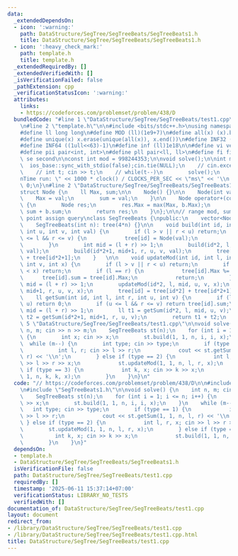 ```yaml
---
data:
  _extendedDependsOn:
  - icon: ':warning:'
    path: DataStructure/SegTree/SegTreeBeats/SegTreeBeats1.h
    title: DataStructure/SegTree/SegTreeBeats/SegTreeBeats1.h
  - icon: ':heavy_check_mark:'
    path: template.h
    title: template.h
  _extendedRequiredBy: []
  _extendedVerifiedWith: []
  _isVerificationFailed: false
  _pathExtension: cpp
  _verificationStatusIcon: ':warning:'
  attributes:
    links:
    - https://codeforces.com/problemset/problem/438/D
  bundledCode: "#line 1 \"DataStructure/SegTree/SegTreeBeats/test1.cpp\"\n// https://codeforces.com/problemset/problem/438/D\n\
    \n#line 2 \"template.h\"\n\n#include <bits/stdc++.h>\nusing namespace std;\n \n\
    #define ll long long\n#define MOD (ll)(1e9+7)\n#define all(x) (x).begin(),(x).end()\n\
    #define unique(x) x.erase(unique(all(x)), x.end())\n#define INF32 ((1ull<<31)-1)\n\
    #define INF64 ((1ull<<63)-1)\n#define inf (ll)1e18\n\n#define vi vector<int>\n\
    #define pii pair<int, int>\n#define pll pair<ll, ll>\n#define fi first\n#define\
    \ se second\n\nconst int mod = 998244353;\n\nvoid solve();\n\nint main(){\n  \
    \  ios_base::sync_with_stdio(false);cin.tie(NULL);\n    // cin.exceptions(cin.failbit);\n\
    \    // int t; cin >> t;\n    // while(t--)\n        solve();\n    cerr << \"\\\
    nTime run: \" << 1000 * clock() / CLOCKS_PER_SEC << \"ms\" << '\\n';\n    return\
    \ 0;\n}\n#line 2 \"DataStructure/SegTree/SegTreeBeats/SegTreeBeats1.h\"\n\n\n\
    struct Node {\n    ll Max, sum;\n\n    Node() {}\n\n    Node(int val) {\n    \
    \    Max = val;\n        sum = val;\n    }\n\n    Node operator+(const Node &b)\
    \ {\n        Node res;\n        res.Max = max(Max, b.Max);\n        res.sum =\
    \ sum + b.sum;\n        return res;\n    }\n};\n\n// range mod, sum query\n//\
    \ point assign query\nclass SegTreeBeats {\npublic:\n    vector<Node> tree;\n\n\
    \    SegTreeBeats(int n): tree(4*n) {}\n\n    void build(int id, int l, int r,\
    \ int u, int v, int val) {\n        if (l > v || r < u) return;\n        if (u\
    \ <= l && r <= v) {\n            tree[id] = Node(val);\n            return;\n\
    \        }\n        int mid = (l + r) >> 1;\n        build(id*2, l, mid, u, v,\
    \ val);\n        build(id*2+1, mid+1, r, u, v, val);\n        tree[id] = tree[id*2]\
    \ + tree[id*2+1];\n    }   \n\n    void updateMod(int id, int l, int r, int u,\
    \ int v, int x) {\n        if (l > v || r < u) return;\n        if (tree[id].Max\
    \ < x) return;\n        if (l == r) {\n            tree[id].Max %= x;\n      \
    \      tree[id].sum = tree[id].Max;\n            return;\n        }\n        int\
    \ mid = (l + r) >> 1;\n        updateMod(id*2, l, mid, u, v, x);\n        updateMod(id*2+1,\
    \ mid+1, r, u, v, x);\n        tree[id] = tree[id*2] + tree[id*2+1];\n    }\n\n\
    \    ll getSum(int id, int l, int r, int u, int v) {\n        if (l > v || r <\
    \ u) return 0;\n        if (u <= l && r <= v) return tree[id].sum;\n        int\
    \ mid = (l + r) >> 1;\n        ll t1 = getSum(id*2, l, mid, u, v);\n        ll\
    \ t2 = getSum(id*2+1, mid+1, r, u, v);\n        return t1 + t2;\n    }\n};\n#line\
    \ 5 \"DataStructure/SegTree/SegTreeBeats/test1.cpp\"\n\nvoid solve() {\n    int\
    \ n, m; cin >> n >> m;\n    SegTreeBeats st(n);\n    for (int i = 1; i <= n; i++)\
    \ {\n        int x; cin >> x;\n        st.build(1, 1, n, i, i, x);\n    }\n  \
    \  while (m--) {\n        int type; cin >> type;\n        if (type == 1) {\n \
    \           int l, r; cin >> l >> r;\n            cout << st.getSum(1, 1, n, l,\
    \ r) << '\\n';\n        } else if (type == 2) {\n            int l, r, x; cin\
    \ >> l >> r >> x;\n            st.updateMod(1, 1, n, l, r, x);\n        } else\
    \ if (type == 3) {\n            int k, x; cin >> k >> x;\n            st.build(1,\
    \ 1, n, k, k, x);\n        }\n    }\n}\n"
  code: "// https://codeforces.com/problemset/problem/438/D\n\n#include \"../../../template.h\"\
    \n#include \"SegTreeBeats1.h\"\n\nvoid solve() {\n    int n, m; cin >> n >> m;\n\
    \    SegTreeBeats st(n);\n    for (int i = 1; i <= n; i++) {\n        int x; cin\
    \ >> x;\n        st.build(1, 1, n, i, i, x);\n    }\n    while (m--) {\n     \
    \   int type; cin >> type;\n        if (type == 1) {\n            int l, r; cin\
    \ >> l >> r;\n            cout << st.getSum(1, 1, n, l, r) << '\\n';\n       \
    \ } else if (type == 2) {\n            int l, r, x; cin >> l >> r >> x;\n    \
    \        st.updateMod(1, 1, n, l, r, x);\n        } else if (type == 3) {\n  \
    \          int k, x; cin >> k >> x;\n            st.build(1, 1, n, k, k, x);\n\
    \        }\n    }\n}"
  dependsOn:
  - template.h
  - DataStructure/SegTree/SegTreeBeats/SegTreeBeats1.h
  isVerificationFile: false
  path: DataStructure/SegTree/SegTreeBeats/test1.cpp
  requiredBy: []
  timestamp: '2025-06-11 15:37:14+07:00'
  verificationStatus: LIBRARY_NO_TESTS
  verifiedWith: []
documentation_of: DataStructure/SegTree/SegTreeBeats/test1.cpp
layout: document
redirect_from:
- /library/DataStructure/SegTree/SegTreeBeats/test1.cpp
- /library/DataStructure/SegTree/SegTreeBeats/test1.cpp.html
title: DataStructure/SegTree/SegTreeBeats/test1.cpp
---
```

